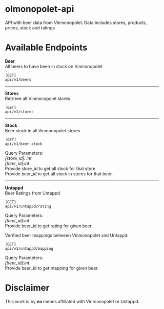 # olmonopolet-api
API with beer data from Vinmonopolet. Data includes stores, products, prices, stock and ratings


# Available Endpoints

**Beer**  
All beers to have been in stock on Vinmonopolet  
```http
[GET]
api/v1/beers
```
----------
**Stores**  
Retrieve all Vinmonopolet stores  
```http
[GET]
api/v1/stores
```

----------
**Stock**  
Beer stock in all Vinmonopolet stores
```http
[GET]
api/v1/beer-stock
```
Query Parameters:  
*[store_id]: int*  
*[beer_id]:int*  
Provide store_id to get all stock for that store.  
Provide beer_id to get all stock in stores for that beer.  

----------

**Untappd**  
Beer Ratings from Untappd  
```http
[GET]
api/v1/untappd/rating
``` 
Query Parameters:  
*[beer_id]:int*  
Provide beer_id to get rating for given beer.  


Verified beer mappings between Vinmonopolet and Untappd.
```http
[GET]
api/v1/untappd/mapping
``` 
Query Parameters:  
*[beer_id]:int*  
Provide beer_id to get mapping for given beer.

# Disclaimer  
This work is by **no** means affiliated with Vinmonopolet or Untappd.